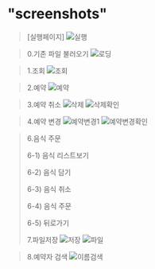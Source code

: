 "screenshots"
======================
>[실행페이지]
>![실행](https://user-images.githubusercontent.com/103713510/167403206-4fd0a602-4643-4050-8a7e-b7102c18f048.png)

>0.기존 파일 불러오기
>![로딩](https://user-images.githubusercontent.com/103713510/167433989-99aceb2a-4dd2-40f2-912e-9887c16b7e36.png)

>1.조회
>![조회](https://user-images.githubusercontent.com/103713510/167430959-27a59832-fce4-4d55-af7a-502caa1b420e.png)

>2.예약
>![예약](https://user-images.githubusercontent.com/103713510/167430772-5967312e-c854-4638-a319-3d593a60b9fc.png)

>3.예약 취소
>![삭제](https://user-images.githubusercontent.com/103713510/167434043-23b7152a-2d7f-4bc2-9cf2-13da5ca19376.png)
![삭제확인](https://user-images.githubusercontent.com/103713510/167434074-4870a8d1-dc87-4d4f-9c21-0922db4fb07b.png)

>4.예약 변경
>![예약변경1](https://user-images.githubusercontent.com/103713510/167432392-5b5f58cc-a501-45ed-b269-ff48901b21f1.png)
![예약변경확인](https://user-images.githubusercontent.com/103713510/167432430-fa46e298-35d3-4016-b9a4-2b7c673dfe2a.png)

>6.음식 주문
>
>6-1) 음식 리스트보기
>
>6-2) 음식 담기
>
>6-3) 음식 취소
>
>6-4) 음식 주문
>
>6-5) 뒤로가기
>
>7.파일저장
>![저장](https://user-images.githubusercontent.com/103713510/167433908-0d6d128e-905a-4d11-9cc5-87f29e2ada41.png)
![파일](https://user-images.githubusercontent.com/103713510/167433941-1d5782c3-706a-44e7-826c-7841bd8e067e.png)

>8.예약자 검색
>![이름검색](https://user-images.githubusercontent.com/103713510/167433855-cbabf213-6232-431e-87c1-88d7b690eb0a.png)


